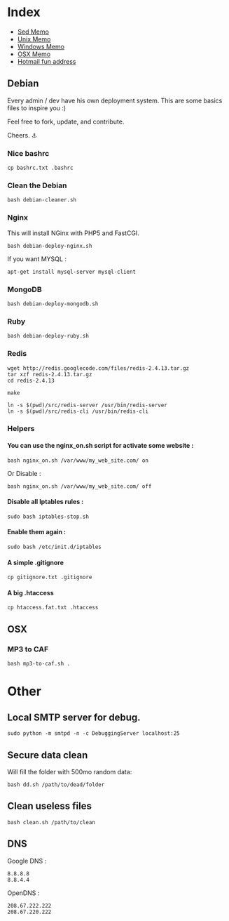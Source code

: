 # Index

- [Sed Memo](https://github.com/damln/AdminTools/blob/master/sed_memo.md)
- [Unix Memo](https://github.com/damln/AdminTools/blob/master/unix_memo.md)
- [Windows Memo](https://github.com/damln/AdminTools/blob/master/windows_memo.md)
- [OSX Memo](https://github.com/damln/AdminTools/blob/master/osx_memo.md)
- [Hotmail fun address](https://github.com/damln/AdminTools/blob/master/hotmail_address.md)

## Debian

Every admin / dev have his own deployment system. This are some basics files to inspire you :)

Feel free to fork, update, and contribute.

Cheers. ⚓


### Nice bashrc

	cp bashrc.txt .bashrc

### Clean the Debian

	bash debian-cleaner.sh

### Nginx

This will install NGinx with PHP5 and FastCGI.

    bash debian-deploy-nginx.sh

If you want MYSQL :

    apt-get install mysql-server mysql-client

### MongoDB

    bash debian-deploy-mongodb.sh

### Ruby

	bash debian-deploy-ruby.sh

### Redis

    wget http://redis.googlecode.com/files/redis-2.4.13.tar.gz
    tar xzf redis-2.4.13.tar.gz
    cd redis-2.4.13

    make

    ln -s $(pwd)/src/redis-server /usr/bin/redis-server
    ln -s $(pwd)/src/redis-cli /usr/bin/redis-cli

### Helpers

#### You can use the nginx_on.sh script for activate some website :

    bash nginx_on.sh /var/www/my_web_site.com/ on

Or Disable :

    bash nginx_on.sh /var/www/my_web_site.com/ off


#### Disable all Iptables rules :

    sudo bash iptables-stop.sh

#### Enable them again :

    sudo bash /etc/init.d/iptables

#### A simple .gitignore

    cp gitignore.txt .gitignore


#### A big .htaccess

    cp htaccess.fat.txt .htaccess

## OSX

### MP3 to CAF

	bash mp3-to-caf.sh .

# Other
## Local SMTP server for debug.

    sudo python -m smtpd -n -c DebuggingServer localhost:25


## Secure data clean
Will fill the folder with 500mo random data:

	bash dd.sh /path/to/dead/folder

## Clean useless files

	bash clean.sh /path/to/clean

## DNS

Google DNS :

	8.8.8.8
	8.8.4.4

OpenDNS :

	208.67.222.222
	208.67.220.222

